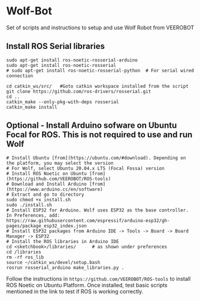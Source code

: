 # Wolf-Bot
Set of scripts and instructions to setup and use Wolf Robot from VEEROBOT

## Install ROS Serial libraries
```
sudo apt-get install ros-noetic-rosserial-arduino
sudo apt-get install ros-noetic-rosserial
# sudo apt-get install ros-noetic-rosserial-python  # For serial wired connection

cd catkin_ws/src/   #Goto catkin workspace installed from the script
git clone https://github.com/ros-drivers/rosserial.git
cd ..
catkin_make --only-pkg-with-deps rosserial
catkin_make install
```

## Optional - Install Arduino sofware on Ubuntu Focal for ROS. This is not required to use and run Wolf
```
# Install Ubuntu [from](https://ubuntu.com/#download). Depending on the platform, you may select the version
# For Wolf, select Ubuntu 20.04.x LTS (Focal Fossa) version
# Install ROS Noetic on Ubuntu [from] (https://github.com/VEEROBOT/ROS-tools)
# Download and Install Arduino [from] (https://www.arduino.cc/en/software)
# Extract and go to directory
sudo chmod +x install.sh
sudo ./install.sh
# Install ESP32 for Arduino. Wolf uses ESP32 as the base controller. In Preferences, add:
https://raw.githubusercontent.com/espressif/arduino-esp32/gh-pages/package_esp32_index.json
# Install ESP32 packages from Arduino IDE -> Tools -> Board -> Board Manager -> ESP32
# Install the ROS libraries in Arduino IDE
cd <sketchbook>/libraries/		# as shown under preferences
cd /libraries
rm -rf ros_lib
source ~/catkin_ws/devel/setup.bash
rosrun rosserial_arduino make_libraries.py .
```

Follow the instructions in ```https://github.com/VEEROBOT/ROS-tools``` to install ROS Noetic on Ubuntu Platform. Once installed, test basic scripts mentioned in the link to test if ROS is working correctly. 
